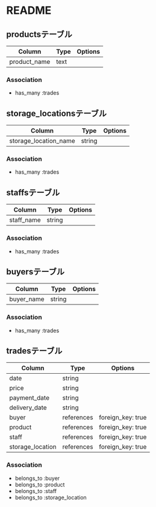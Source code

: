# README

## productsテーブル

|Column|Type|Options|
|------|----|-------|
|product_name|text||

### Association
- has_many :trades


## storage_locationsテーブル

|Column|Type|Options|
|------|----|-------|
|storage_location_name|string||

### Association
- has_many :trades


## staffsテーブル

|Column|Type|Options|
|------|----|-------|
|staff_name|string||

### Association
- has_many :trades


## buyersテーブル

|Column|Type|Options|
|------|----|-------|
|buyer_name|string||

### Association
- has_many :trades


## tradesテーブル

|Column|Type|Options|
|------|----|-------|
|date|string||
|price|string||
|payment_date|string||
|delivery_date|string||
|buyer|references|foreign_key: true|
|product|references|foreign_key: true|
|staff|references|foreign_key: true|
|storage_location|references|foreign_key: true|

### Association
- belongs_to :buyer
- belongs_to :product
- belongs_to :staff
- belongs_to :storage_location